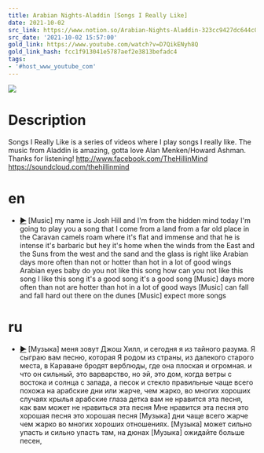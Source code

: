 ```yaml
---
title: Arabian Nights-Aladdin [Songs I Really Like]
date: 2021-10-02
src_link: https://www.notion.so/Arabian-Nights-Aladdin-323cc9427dc644c092d5c8720a1501f5
src_date: '2021-10-02 15:57:00'
gold_link: https://www.youtube.com/watch?v=D7QikENyh8Q
gold_link_hash: fcc1f913041e5787aef2e3813befadc4
tags:
- '#host_www_youtube_com'
---
```


![](https://www.youtube.com/watch?v=D7QikENyh8Q) 
# Description 
Songs I Really Like is a series of videos where I play songs I really like. The music from Aladdin is amazing, gotta love Alan Menken/Howard Ashman. Thanks for listening!
http://www.facebook.com/TheHillinMind
https://soundcloud.com/thehillinmind
# en
 - ~~[▶](https://www.youtube.com/watch?v=D7QikENyh8Q&t=2)~~  [Music] my name is Josh Hill and I'm from the hidden mind today I'm going to play you a song that I come from a land from a far old place in the Caravan camels roam where it's flat and immense and that he is intense it's barbaric but hey it's home when the winds from the East and the Suns from the west and the sand and the glass is right like Arabian days more often than not or hotter than hot in a lot of good wings Arabian eyes baby do you not like this song how can you not like this song I like this song it's a good song it's a good song [Music] days more often than not are hotter than hot in a lot of good ways [Music] can fall and fall hard out there on the dunes [Music] expect more songs 
# ru
 - ~~[▶](https://www.youtube.com/watch?v=D7QikENyh8Q&t=2)~~  [Музыка] меня зовут Джош Хилл, и сегодня я из тайного разума. Я сыграю вам песню, которая Я родом из страны, из далекого старого места, в Караване бродят верблюды, где она плоская и огромная.  и что он сильный, это варварство, но эй, это дом, когда ветры с востока и солнца с запада, а песок и стекло правильные чаще всего похожа на арабские дни или жарче, чем жарко, во многих хороших случаях  крылья арабские глаза детка вам не нравится эта песня, как вам может не нравиться эта песня Мне нравится эта песня это хорошая песня это хорошая песня [Музыка] дни чаще всего жарче  чем жарко во многих хороших отношениях. [Музыка] может сильно упасть и сильно упасть там, на дюнах [Музыка] ожидайте больше песен,